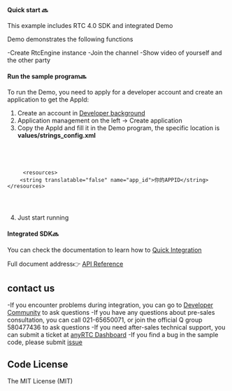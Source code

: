 #### Quick start 🔜

This example includes RTC 4.0 SDK and integrated Demo

Demo demonstrates the following functions

-Create RtcEngine instance
-Join the channel
-Show video of yourself and the other party



#### Run the sample program🔜

To run the Demo, you need to apply for a developer account and create an application to get the AppId:

1. Create an account in [Developer background](https://console.anyrtc.io/signin/)
2. Application management on the left -> Create application
3. Copy the AppId and fill it in the Demo program, the specific location is **values/strings_config.xml**

```

   
    
    
     <resources>
    <string translatable="false" name="app_id">你的APPID</string>
</resources>
    

   
```

4. Just start running



#### Integrated SDK🔜

You can check the documentation to learn how to [Quick Integration](https://docs.anyrtc.io/cn/Video/run/video_setup/start_call_android)

Full document address👉 [API Reference](https://docs.anyrtc.io/cn/Video/api-ref/rtc_android/android_overview)



## contact us

-If you encounter problems during integration, you can go to [Developer Community](https://bbs.anyrtc.io/) to ask questions
-If you have any questions about pre-sales consultation, you can call 021-65650071, or join the official Q group 580477436 to ask questions
-If you need after-sales technical support, you can submit a ticket at [anyRTC Dashboard](https://console.anyrtc.io/)
-If you find a bug in the sample code, please submit [issue](https://github.com/anyRTC/ArAndroidSDK/issues)

## Code License

The MIT License (MIT)
